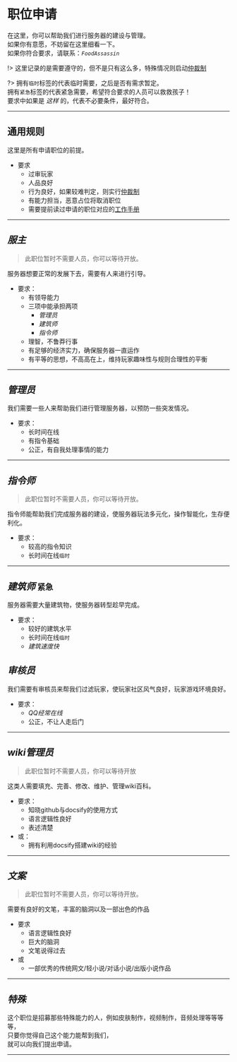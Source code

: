 # 职位申请

在这里，你可以帮助我们进行服务器的建设与管理。  
如果你有意愿，不妨留在这里细看一下。  
如果你符合要求，请联系：*`FoodAssassin`*

!> 这里记录的是需要遵守的，但不是只有这么多，特殊情况则启动[仲裁制](rule/trial.md)

?> 拥有`临时`标签的代表临时需要，之后是否有需求暂定。  
拥有`紧急`标签的代表紧急需要，希望符合要求的人员可以救救孩子！  
要求中如果是 *这样* 的，代表不必要条件，最好符合。

* * *

## 通用规则

这里是所有申请职位的前提。

* 要求
  * 过审玩家
  * 人品良好
  * 行为良好，如果较难判定，则实行[仲裁制](rule/trial.md)
  * 有能力担当，恶意占位将取消职位
  * 需要提前读过申请的职位对应的[工作手册](rule/workrule.md)

* * *

## *服主*
> 此职位暂时不需要人员，你可以等待开放。

服务器想要正常的发展下去，需要有人来进行引导。

* 要求：
  * 有领导能力
  * 三项中能承担两项
    * *管理员*
    * *建筑师*
    * *指令师*
  * 理智，不鲁莽行事
  * 有足够的经济实力，确保服务器一直运作
  * 有平等的思想，不高高在上，维持玩家趣味性与规则合理性的平衡

* * *

## *管理员*

我们需要一些人来帮助我们进行管理服务器，以预防一些突发情况。

* 要求：
  * 长时间在线
  * 有指令基础
  * 公正，有自我处理事情的能力

* * *

## *指令师*  
> 此职位暂时不需要人员，你可以等待开放。

指令师能帮助我们完成服务器的建设，使服务器玩法多元化，操作智能化，生存便利化。

* 要求：
  * 较高的指令知识
  * 长时间在线`临时`

* * *

## *建筑师* `紧急`

服务器需要大量建筑物，使服务器转型趁早完成。

* 要求：
  * 较好的建筑水平
  * 长时间在线`临时`
  * *建筑速度快*

## *审核员*

我们需要有审核员来帮我们过滤玩家，使玩家社区风气良好，玩家游戏环境良好。

* 要求：
  * *QQ经常在线*
  * 公正，不让人走后门

* * *

## *wiki管理员*
> 此职位暂时不需要人员，你可以等待开放

这类人需要填充、完善、修改、维护、管理wiki百科。

* 要求：
  * 知晓github与docsify的使用方式
  * 语言逻辑性良好
  * 表述清楚  
* 或：
  * 拥有利用docsify搭建wiki的经验

* * *

## *文案*  
> 此职位暂时不需要人员，你可以等待开放。

需要有良好的文笔，丰富的脑洞以及一部出色的作品

* 要求
  * 语言逻辑性良好
  * 巨大的脑洞
  * 文笔说得过去
* 或
  * 一部优秀的传统网文/轻小说/对话小说/出版小说作品

* * *

## *特殊*

这个职位是招募那些特殊能力的人，例如皮肤制作，视频制作，音频处理等等等等，  
只要你觉得自己这个能力能帮到我们，  
就可以向我们提出申请。

* * *
